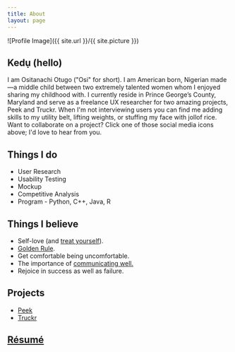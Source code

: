 ```yaml
---
title: About
layout: page
---
```

![Profile Image]({{ site.url }}/{{ site.picture }})

<h2>Kedụ (hello)</h2>

<p>I am Ositanachi Otugo ("Osi" for short). I am American born, Nigerian made—a middle child between two extremely talented women whom I enjoyed sharing my childhood with. I currently reside in Prince George’s County, Maryland and serve as a freelance UX researcher for two amazing projects, Peek and Truckr. When I'm not interviewing users you can find me adding skills to my utility belt, lifting weights, or stuffing my face with jollof rice. Want to collaborate on a project? Click one of those social media icons above; I'd love to hear from you.
</p>

<h2>Things I do</h2>
<ul class="ido">
	<li>User Research</li>
	<li>Usability Testing</li>
	<li>Mockup</li>
	<li>Competitive Analysis</li>
	<li>Program - Python, C++, Java, R</li>
</ul>

<h2>Things I believe</h2>
<ul class="ido">
	<li>Self-love (and <a href="https://www.youtube.com/watch?v=ZsABTmT1_M0">treat yourself</a>).</li>
	<li><a href="https://en.wikipedia.org/wiki/Golden_Rule#Responses_to_criticisms">Golden Rule</a>.</li>
	<li>Get comfortable being uncomfortable.</li>
	<li>The importance of <a href="https://www.ted.com/talks/celeste_headlee_10_ways_to_have_a_better_conversation">communicating well.</a></li>
	<li>Rejoice in success as well as failure.</li>
</ul>

<h2>Projects</h2>
<ul>
	<li><a href="https://peekiosapp.wixsite.com/peek">Peek</a></li>
	<li><a href="http://www.gotruckr.com/">Truckr</a></li>
</ul>

<h2> <a href="https://www.ositanachi.com/assets/docs/osi_otugo_resume.pdf">Résumé</a></h2>
